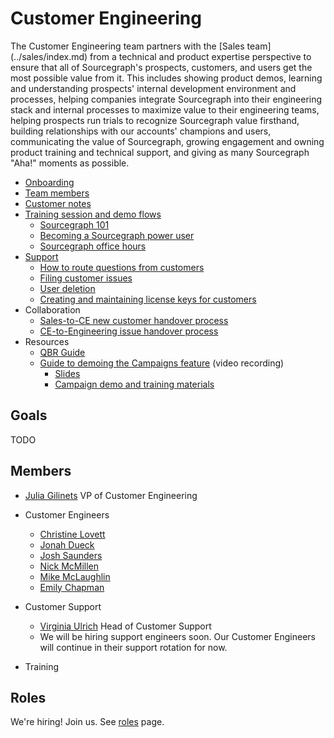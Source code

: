 # Customer Engineering
The Customer Engineering team partners with the [Sales team] (../sales/index.md) from a technical and product expertise perspective to ensure that all of Sourcegraph's prospects, customers, and users get the most possible value from it. This includes showing product demos, learning and understanding prospects' internal development environment and processes, helping companies integrate Sourcegraph into their engineering stack and internal processes to maximize value to their engineering teams, helping prospects run trials to recognize Sourcegraph value firsthand, building relationships with our accounts' champions and users, communicating the value of Sourcegraph, growing engagement and owning product training and technical support, and giving as many Sourcegraph "Aha!" moments as possible.

* [Onboarding](onboarding.md)
* [Team members](#members)
* [Customer notes](customer-notes.md)
* [Training session and demo flows](training.md)
	* [Sourcegraph 101](training.md#sourcegraph-101-standard-demo-flow)
	* [Becoming a Sourcegraph power user](training.md#becoming-a-sourcegraph-power-user)
	* [Sourcegraph office hours](training.md#sourcegraph-office-hours)
* [Support](support.md)
	* [How to route questions from customers](routing_questions.md)
	* [Filing customer issues](customer_issues.md)
	* [User deletion](delete_users_guide.md)
	* [Creating and maintaining license keys for customers](license_keys.md)
* Collaboration
	* [Sales-to-CE new customer handover process](../sales/sales_to_ce_handover.md)
	* [CE-to-Engineering issue handover process](ce_to_eng_handover.md)
* Resources
  * [QBR Guide](qbr_guide.md)
  * [Guide to demoing the Campaigns feature](https://drive.google.com/drive/u/0/folders/1ZI9A_u8K7cxQS_-WFbkG75PcqgkGpPGI) (video recording)
  	* [Slides](https://docs.google.com/presentation/d/1niZBMhHKWJT1-n_ExSbYIRD51vcubrWwQm-Tc5EZo8s/edit#slide=id.g7d2aea8729_0_0)
  	* [Campaign demo and training materials](https://docs.google.com/document/d/1xQxhdGaudydOn5nBGIG91F6Z4VR4NwBfuKFvgbmCjJo/edit?usp=drive_web&ouid=107037782400977645523)

## Goals
TODO

## Members

* [Julia Gilinets](../../company/team/index.md#julia-gilinets-she-her) VP of Customer Engineering
* Customer Engineers
	* [Christine Lovett](../../company/team/index.md#christine-lovett-she-her)
	* [Jonah Dueck](../../company/team/index.md#jonah-dueck-he-him)
	* [Josh Saunders](../../company/team/index.md#josh-saunders)
	* [Nick McMillen](../../company/team/index.md#nick-mcmillen-he-him)
	* [Mike McLaughlin](../../company/team/index.md#mike-mclaughlin-he-him)
	* [Emily Chapman](../../company/team/index.md#emily-chapman-she-her)

* Customer Support
	* [Virginia Ulrich](../../company/team/index.md#virginia-ulrich-she-her) Head of Customer Support
	* We will be hiring support engineers soon. Our Customer Engineers will continue in their support rotation for now.
* Training

## Roles
We're hiring! Join us. See [roles](./roles/index.md) page.
